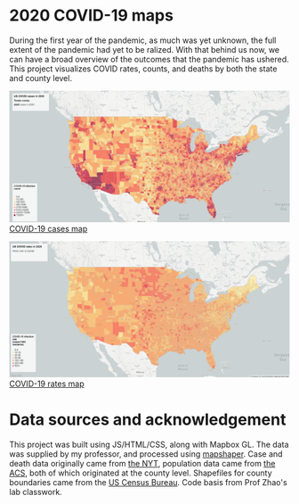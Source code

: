 # 2020 COVID-19 maps
During the first year of the pandemic, as much was yet unknown, the full extent of the pandemic had yet to be ralized. With that behind us now, we can have a broad overview of the outcomes that the pandemic has ushered. This project visualizes COVID rates, counts, and deaths by both the state and county level. 


![Map of COVID cases](img/cases.png)
[COVID-19 cases map](https://andrewsang.github.io/2020-COVID-maps/map1.html)

[![Map of COVID-19 rates](img/rates.png)
COVID-19 rates map](https://andrewsang.github.io/2020-COVID-maps/map2.html)

# Data sources and acknowledgement
This project was built using JS/HTML/CSS, along with Mapbox GL. The data was supplied by my professor, and processed using [mapshaper](https://mapshaper.org/). Case and death data originally came from [the NYT](https://github.com/nytimes/covid-19-data/blob/43d32dde2f87bd4dafbb7d23f5d9e878124018b8/live/us-counties.csv), population data came from [the ACS](https://data.census.gov/cedsci/table?g=0100000US.050000&d=ACS%205-Year%20Estimates%20Data%20Profiles&tid=ACSDP5Y2018.DP05&hidePreview=true), both of which originated at the county level. Shapefiles for county boundaries came from the [US Census Bureau](https://www.census.gov/geographies/mapping-files/time-series/geo/carto-boundary-file.html). Code basis from Prof Zhao's lab classwork. 
